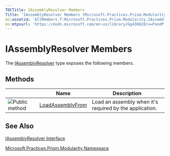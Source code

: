 ```yaml
---
TOCTitle: IAssemblyResolver Members
Title: 'IAssemblyResolver Members (Microsoft.Practices.Prism.Modularity)'
ms:assetid: 'AllMembers.T:Microsoft.Practices.Prism.Modularity.IAssemblyResolver'
ms:mtpsurl: 'https://msdn.microsoft.com/en-us/library/Gg430828(v=PandP.50)'
---
```



# IAssemblyResolver Members

The [IAssemblyResolver](https://msdn.microsoft.com/library/microsoft.practices.prism.modularity.iassemblyresolver) type exposes the following members.

## Methods

<span id="methodTableToggle"></span>
<table>

<thead>
<tr class="header">
<th> </th>
<th>Name</th>
<th>Description</th>
</tr>
</thead>
<tbody>
<tr class="odd">
<td><img src="images/public-method.gif" title="Public method" /></td>
<td><a href="https://msdn.microsoft.com/library/microsoft.practices.prism.modularity.iassemblyresolver.loadassemblyfrom(system.string)">LoadAssemblyFrom</a></td>
<td><div class="summary">
Load an assembly when it's required by the application.
</div></td>
</tr>
</tbody>
</table>

## See Also

[IAssemblyResolver Interface](https://msdn.microsoft.com/library/microsoft.practices.prism.modularity.iassemblyresolver)

[Microsoft.Practices.Prism.Modularity Namespace](https://msdn.microsoft.com/library/microsoft.practices.prism.modularity)
